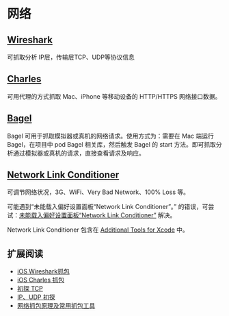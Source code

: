 # 网络
## [Wireshark](https://www.wireshark.org/)

可抓取分析 IP层，传输层TCP、UDP等协议信息

## [Charles](https://www.charlesproxy.com/)

可用代理的方式抓取 Mac、iPhone 等移动设备的 HTTP/HTTPS 网络接口数据。

## [Bagel](https://github.com/yagiz/Bagel)

Bagel 可用于抓取模拟器或真机的网络请求。使用方式为：需要在 Mac 端运行 Bagel，在项目中 pod Bagel 相关库，然后触发 Bagel 的 start 方法。即可抓取分析通过模拟器或真机的请求，直接查看请求及响应。

## [Network Link Conditioner](https://nshipster.cn/network-link-conditioner/) 

可调节网络状况，3G、WiFi、Very Bad Network、100% Loss 等。

可能遇到“未能载入偏好设置面板“Network Link Conditioner”。” 的错误，可尝试：[未能载入偏好设置面板“Network Link Conditioner”](http://www.skyfox.org/could-not-load-network-link-conditioner.html) 解决。

Network Link Conditioner 包含在 [Additional Tools for Xcode](https://developer.apple.com/download/all/?q=Additional%20Tools%20for%20Xcode) 中。


## 扩展阅读

- [iOS Wireshark抓包](https://juejin.cn/post/6844903773177921544)
- [iOS Charles 抓包](https://juejin.cn/post/6844903768832606216)
- [初探 TCP](https://juejin.cn/post/6844903764952875016)
- [IP、UDP 初探](https://juejin.cn/post/6844903762960580616)
- [网络抓包原理及常用抓包工具](https://github.com/xuwening/blog/blob/master/mdFile/%E7%BD%91%E7%BB%9C%E6%8A%93%E5%8C%85%E5%8E%9F%E7%90%86%E5%8F%8A%E5%B8%B8%E7%94%A8%E6%8A%93%E5%8C%85%E5%B7%A5%E5%85%B7.md)

